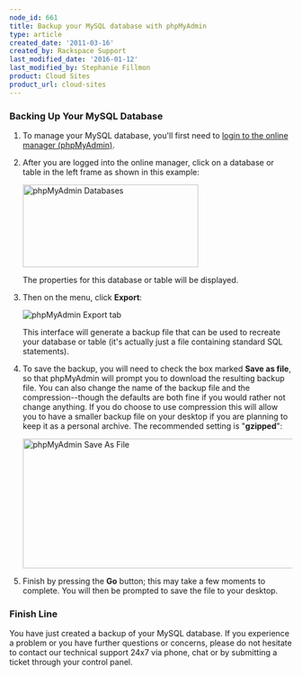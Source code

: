 ```yaml
---
node_id: 661
title: Backup your MySQL database with phpMyAdmin
type: article
created_date: '2011-03-16'
created_by: Rackspace Support
last_modified_date: '2016-01-12'
last_modified_by: Stephanie Fillmon
product: Cloud Sites
product_url: cloud-sites
---
```




### Backing Up Your MySQL Database

1.  To manage your MySQL database, you'll first need to [login to the
    online
    manager (phpMyAdmin)](/how-to/rackspace-cloud-sites-essentials-phpmyadmin-database-management-interface).
2.  After you are logged into the online manager, click on a database or
    table in the left frame as shown in this example:

    <img src="http://c5018549.r49.cf2.rackcdn.com/phpmyadmin-dbs.png" alt="phpMyAdmin Databases" width="312" height="147" />

    The properties for this database or table will be displayed.

3.  Then on the menu, click **Export**:

    ![phpMyAdmin Export
    tab](http://c5018549.r49.cf2.rackcdn.com/phpmyadmin-export.png)

    This interface will generate a backup file that can be used to
    recreate your database or table (it's actually just a file
    containing standard SQL statements).

4.  To save the backup, you will need to check the box marked **Save as
    file**, so that phpMyAdmin will prompt you to download the resulting
    backup file. You can also change the name of the backup file and the
    compression--though the defaults are both fine if you would rather
    not change anything. If you do choose to use compression this will
    allow you to have a smaller backup file on your desktop if you are
    planning to keep it as a personal archive. The recommended setting
    is "**gzipped**":

    <img src="http://c5018549.r49.cf2.rackcdn.com/phpmyadmin-saveasfile.png" alt="phpMyAdmin Save As File" width="572" height="231" />

5.  Finish by pressing the **Go** button; this may take a few moments
    to complete. You will then be prompted to save the file to
    your desktop.



### Finish Line

You have just created a backup of your MySQL database. If you experience a problem or you have further questions or concerns,
please do not hesitate to contact our technical support 24x7 via phone,
chat or by submitting a ticket through your control panel.

